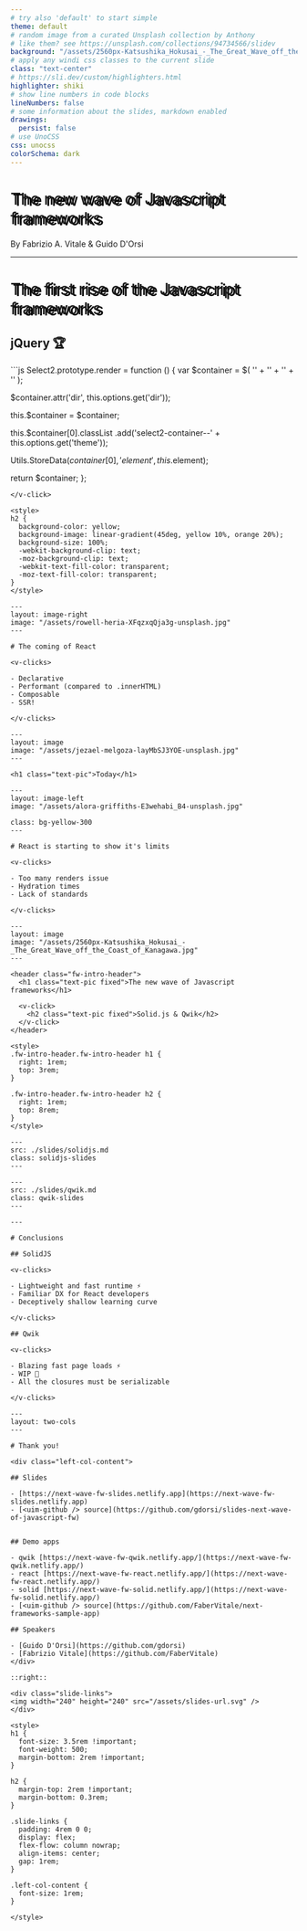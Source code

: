```yaml
---
# try also 'default' to start simple
theme: default
# random image from a curated Unsplash collection by Anthony
# like them? see https://unsplash.com/collections/94734566/slidev
background: "/assets/2560px-Katsushika_Hokusai_-_The_Great_Wave_off_the_Coast_of_Kanagawa.jpg"
# apply any windi css classes to the current slide
class: "text-center"
# https://sli.dev/custom/highlighters.html
highlighter: shiki
# show line numbers in code blocks
lineNumbers: false
# some information about the slides, markdown enabled
drawings:
  persist: false
# use UnoCSS
css: unocss
colorSchema: dark
---
```


# The new wave of Javascript frameworks

<style>
h1 {
  font-weight: 500;
  text-shadow: 4px 2px black;
}
</style>


<p class="text-pic">By Fabrizio A. Vitale & Guido D'Orsi</p>

---

# The first rise of the Javascript frameworks

<v-click>

## jQuery 🏆

</v-click>

<v-click>
```js
Select2.prototype.render = function () {
  var $container = $(
    '<span class="select2 select2-container">' +
      '<span class="selection"></span>' +
      '<span class="dropdown-wrapper" aria-hidden="true"></span>' +
    '</span>'
  );

  $container.attr('dir', this.options.get('dir'));

  this.$container = $container;

  this.$container[0].classList
    .add('select2-container--' + this.options.get('theme'));

  Utils.StoreData($container[0], 'element', this.$element);

  return $container;
};
```
</v-click>

<style>
h2 {
  background-color: yellow;
  background-image: linear-gradient(45deg, yellow 10%, orange 20%);
  background-size: 100%;
  -webkit-background-clip: text;
  -moz-background-clip: text;
  -webkit-text-fill-color: transparent;
  -moz-text-fill-color: transparent;
}
</style>

---
layout: image-right
image: "/assets/rowell-heria-XFqzxqQja3g-unsplash.jpg"
---

# The coming of React

<v-clicks>

- Declarative
- Performant (compared to .innerHTML)
- Composable
- SSR!

</v-clicks>

---
layout: image
image: "/assets/jezael-melgoza-layMbSJ3YOE-unsplash.jpg"
---

<h1 class="text-pic">Today</h1>

---
layout: image-left
image: "/assets/alora-griffiths-E3wehabi_B4-unsplash.jpg"

class: bg-yellow-300
---

# React is starting to show it's limits

<v-clicks>

- Too many renders issue
- Hydration times
- Lack of standards

</v-clicks>

---
layout: image
image: "/assets/2560px-Katsushika_Hokusai_-_The_Great_Wave_off_the_Coast_of_Kanagawa.jpg"
---

<header class="fw-intro-header">
  <h1 class="text-pic fixed">The new wave of Javascript frameworks</h1>
  
  <v-click>
    <h2 class="text-pic fixed">Solid.js & Qwik</h2> 
  </v-click>
</header>

<style>
.fw-intro-header.fw-intro-header h1 {
  right: 1rem;
  top: 3rem;
}

.fw-intro-header.fw-intro-header h2 {
  right: 1rem;
  top: 8rem;
}
</style>

---
src: ./slides/solidjs.md
class: solidjs-slides
---

---
src: ./slides/qwik.md
class: qwik-slides
---

---

# Conclusions

## SolidJS

<v-clicks>

- Lightweight and fast runtime ⚡️
- Familiar DX for React developers
- Deceptively shallow learning curve

</v-clicks>

## Qwik

<v-clicks>

- Blazing fast page loads ⚡
- WIP 🚧
- All the closures must be serializable

</v-clicks>

---
layout: two-cols
---

# Thank you!

<div class="left-col-content">

## Slides

- [https://next-wave-fw-slides.netlify.app](https://next-wave-fw-slides.netlify.app)
- [<uim-github /> source](https://github.com/gdorsi/slides-next-wave-of-javascript-fw)


## Demo apps

- qwik [https://next-wave-fw-qwik.netlify.app/](https://next-wave-fw-qwik.netlify.app/)
- react [https://next-wave-fw-react.netlify.app/](https://next-wave-fw-react.netlify.app/)
- solid [https://next-wave-fw-solid.netlify.app/](https://next-wave-fw-solid.netlify.app/)
- [<uim-github /> source](https://github.com/FaberVitale/next-frameworks-sample-app)

## Speakers

- [Guido D'Orsi](https://github.com/gdorsi)
- [Fabrizio Vitale](https://github.com/FaberVitale)
</div>

::right::

<div class="slide-links">
<img width="240" height="240" src="/assets/slides-url.svg" />
</div>

<style>
h1 {
  font-size: 3.5rem !important;
  font-weight: 500;
  margin-bottom: 2rem !important;
}

h2 {
  margin-top: 2rem !important;
  margin-bottom: 0.3rem;
}

.slide-links {
  padding: 4rem 0 0;
  display: flex;
  flex-flow: column nowrap;
  align-items: center;
  gap: 1rem;
}

.left-col-content {
  font-size: 1rem;
}

</style>